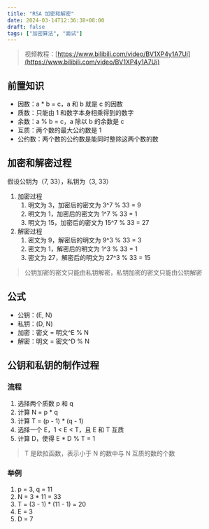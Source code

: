 ```yaml
---
title: "RSA 加密和解密"
date: 2024-03-14T12:36:38+08:00
draft: false
tags: ["加密算法", "面试"]
---
```

> 视频教程：[https://www.bilibili.com/video/BV1XP4y1A7Ui](https://www.bilibili.com/video/BV1XP4y1A7Ui)

## 前置知识

- 因数：a \* b = c，a 和 b 就是 c 的因数
- 质数：只能由 1 和数字本身相乘得到的数字
- 余数：a % b = c，a 除以 b 的余数是 c
- 互质：两个数的最大公约数是 1
- 公约数：两个数的公约数是能同时整除这两个数的数

## 加密和解密过程

假设公钥为（7, 33），私钥为（3, 33）

1. 加密过程
   1. 明文为 3，加密后的密文为 3^7 % 33 = 9
   2. 明文为 1，加密后的密文为 1^7 % 33 = 1
   3. 明文为 15，加密后的密文为 15^7 % 33 = 27
2. 解密过程
   1. 密文为 9，解密后的明文为 9^3 % 33 = 3
   2. 密文为 1，解密后的明文为 1^3 % 33 = 1
   3. 密文为 27，解密后的明文为 27^3 % 33 = 15

> 公钥加密的密文只能由私钥解密，私钥加密的密文只能由公钥解密

## 公式

- 公钥：(E, N)
- 私钥：(D, N)
- 加密：密文 = 明文^E % N
- 解密：明文 = 密文^D % N

## 公钥和私钥的制作过程

### 流程

1. 选择两个质数 p 和 q
2. 计算 N = p \* q
3. 计算 T = (p - 1) \* (q - 1)
4. 选择一个 E，1 < E < T，且 E 和 T 互质
5. 计算 D，使得 E \* D % T = 1

> T 是欧拉函数，表示小于 N 的数中与 N 互质的数的个数

### 举例

1. p = 3, q = 11
2. N = 3 \* 11 = 33
3. T = (3 - 1) \* (11 - 1) = 20
4. E = 3
5. D = 7
